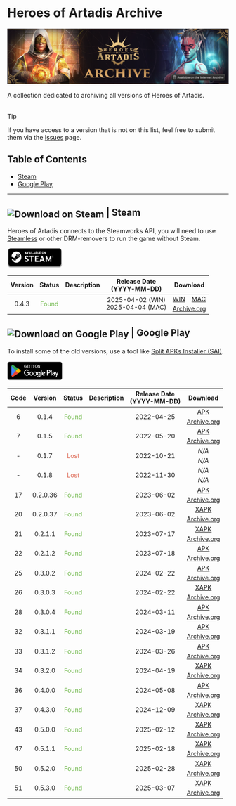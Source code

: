 # Heroes of Artadis Archive

<p align="center">

![GitHub Cover](https://raw.githubusercontent.com/Wanja01YT/hoa-archive/main/images/hoa_archive.png)

</p>
A collection dedicated to archiving all versions of Heroes of Artadis.<br/><br/>

> [!TIP]
> If you have access to a version that is not on this list, feel free to submit them via the [Issues](https://github.com/Wanja01YT/hoa-archive/issues) page.

## Table of Contents

<!--ts-->

- [Steam](#--steam)
- [Google Play](#--google-play)
<!--te-->

---

## <img src="https://upload.wikimedia.org/wikipedia/commons/8/83/Steam_icon_logo.svg" width="20" height="20" alt="Download on Steam" style="vertical-align: -3.5px;"> | Steam

Heroes of Artadis connects to the Steamworks API, you will need to use [Steamless](https://github.com/atom0s/Steamless) or other DRM-removers to run the game without Steam.

<a href="https://store.steampowered.com/app/2888380/Heroes_of_Artadis/">
<img src="https://raw.githubusercontent.com/Wanja01YT/hoa-archive/refs/heads/main/images/svg/Steam.svg" width="125" height="45" alt="Download on Steam">
</a>

<table class="so2">
<thead>
  <tr>
    <th align="center">Version</th> 
    <th align="center">Status</th>
    <th align="center">Description</th>
    <th align="center">Release Date<br/>(YYYY-MM-DD)</th>
    <th align="center" colspan="2">Download</th>
  </tr>
</thead>
<tbody>
  <!--0.1.4-->
  <tr>
    <td align="center" rowspan="2">0.4.3</td>
    <td align="center" rowspan="2"><span style="color: #6DB747;">Found</span></td>
    <td align="center" rowspan="2"></td>
    <td align="center" rowspan="2">2025-04-02 (WIN)<br/>2025-04-04 (MAC)</td>
    <td align="center"><a href="https://archive.org/download/win-heroes-of-artadis-0.4.3/%5BWIN%5D%20Heroes%20of%20Artadis%20%280.4.3%29.zip">WIN</a></td>
    <td align="center"><a href="https://archive.org/download/mac-heroes-of-artadis-0.4.3/%5BMAC%5D%20Heroes%20of%20Artadis%20%280.4.3%29.zip">MAC</a></td>
  </tr>
  <tr>
    <td align="center" colspan="2"><a href="https://archive.org/details/win-heroes-of-artadis-0.4.3">Archive.org</a></td>
  </tr>
</tbody>
</table>

## <img src="https://upload.wikimedia.org/wikipedia/commons/2/2f/Google_Play_2022_icon.svg" width="20" height="20" alt="Download on Google Play" style="vertical-align: -3.5px;"> | Google Play

To install some of the old versions, use a tool like [Split APKs Installer (SAI)](https://github.com/Aefyr/SAI).

<a href="https://play.google.com/store/apps/details?id=com.axlebolt.standoff2">
<img src="https://raw.githubusercontent.com/Wanja01YT/standoff2-archive/refs/heads/main/images/svg/GooglePlay.svg" width="125" height="45" alt="Download on Google Play">
</a>

<table class="so2">
<thead>
  <tr>
    <th align="center">Code</th>
    <th align="center">Version</th> 
    <th align="center">Status</th>
    <th align="center">Description</th>
    <th align="center">Release Date<br/>(YYYY-MM-DD)</th>
    <th align="center" colspan="2">Download</th>
  </tr>
</thead>
<tbody>
  <!--0.1.4-->
  <tr>
    <td align="center" rowspan="2">6</td>
    <td align="center" rowspan="2">0.1.4</td>
    <td align="center" rowspan="2"><span style="color: #6DB747;">Found</span></td>
    <td align="center" rowspan="2"></td>
    <td align="center" rowspan="2">2022-04-25</td>
    <td align="center" colspan="2"><a href="https://archive.org/download/gp-heroic-battles-0.1.4.0/%5BGP%5D%20Heroic%20Battles%20%280.1.4.0%29.apk">APK</a></td>
  </tr>
  <tr>
    <td align="center" colspan="2"><a href="https://archive.org/details/gp-heroic-battles-0.1.4.0">Archive.org</a></td>
  </tr>

  <!--0.1.5-->
  <tr>
    <td align="center" rowspan="2">7</td>
    <td align="center" rowspan="2">0.1.5</td>
    <td align="center" rowspan="2"><span style="color: #6DB747;">Found</span></td>
    <td align="center" rowspan="2"></td>
    <td align="center" rowspan="2">2022-05-20</td>
    <td align="center" colspan="2"><a href="https://archive.org/download/gp-heroic-battles-0.1.5.0/%5BGP%5D%20Heroic%20Battles%20%280.1.5.0%29.apk">APK</a></td>
  </tr>
  <tr>
    <td align="center" colspan="2"><a href="https://archive.org/details/gp-heroic-battles-0.1.5.0">Archive.org</a></td>
  </tr>

   <!--0.1.7-->
  <tr>
    <td align="center" rowspan="2">-</td>
    <td align="center" rowspan="2">0.1.7</td>
   <td align="center" rowspan="2"><span style="color: #DC624D;">Lost</span></td>
    <td align="center" rowspan="2"></td>
    <td align="center" rowspan="2">2022-10-21</td>
    <td align="center" colspan="2"><i>N/A</i></td>
  </tr>
  <tr>
    <td align="center" colspan="2"><i>N/A</i></td>
  </tr>
  
   <!--0.1.8-->
  <tr>
    <td align="center" rowspan="2">-</td>
    <td align="center" rowspan="2">0.1.8</td>
   <td align="center" rowspan="2"><span style="color: #DC624D;">Lost</span></td>
    <td align="center" rowspan="2"></td>
    <td align="center" rowspan="2">2022-11-30</td>
    <td align="center" colspan="2"><i>N/A</i></td>
  </tr>
  <tr>
    <td align="center" colspan="2"><i>N/A</i></td>
  </tr>
  
   <!--0.2.0.36-->
  <tr>
    <td align="center" rowspan="2">17</td>
    <td align="center" rowspan="2">0.2.0.36</td>
    <td align="center" rowspan="2"><span style="color: #6DB747;">Found</span></td>
    <td align="center" rowspan="2"></td>
    <td align="center" rowspan="2">2023-06-02</td>
    <td align="center" colspan="2"><a href="https://archive.org/download/gp-heroes-of-artadis-0.2.0.36/%5BGP%5D%20Heroes%20of%20Artadis%20%280.2.0.36%29.apk">APK</a></td>
  </tr>
  <tr>
    <td align="center" colspan="2"><a href="https://archive.org/details/gp-heroes-of-artadis-0.2.0.36">Archive.org</a></td>
  </tr>
  
   <!--0.2.0.37-->
  <tr>
    <td align="center" rowspan="2">20</td>
    <td align="center" rowspan="2">0.2.0.37</td>
    <td align="center" rowspan="2"><span style="color: #6DB747;">Found</span></td>
    <td align="center" rowspan="2"></td>
    <td align="center" rowspan="2">2023-06-02</td>
    <td align="center" colspan="2"><a href="https://archive.org/download/gp-heroes-of-artadis-0.2.0.37/%5BGP%5D%20Heroes%20of%20Artadis%20%280.2.0.37%29.xapk">XAPK</a></td>
  </tr>
  <tr>
    <td align="center" colspan="2"><a href="https://archive.org/details/gp-heroes-of-artadis-0.2.0.37">Archive.org</a></td>
  </tr>
  
   <!--0.2.1.1-->
  <tr>
    <td align="center" rowspan="2">21</td>
    <td align="center" rowspan="2">0.2.1.1</td>
    <td align="center" rowspan="2"><span style="color: #6DB747;">Found</span></td>
    <td align="center" rowspan="2"></td>
    <td align="center" rowspan="2">2023-07-17</td>
    <td align="center" colspan="2"><a href="https://archive.org/download/gp-heroes-of-artadis-0.2.1.1/%5BGP%5D%20Heroes%20of%20Artadis%20%280.2.1.1%29.xapk">XAPK</a></td>
  </tr>
  <tr>
    <td align="center" colspan="2"><a href="https://archive.org/details/gp-heroes-of-artadis-0.2.1.1">Archive.org</a></td>
  </tr>
  
   <!--0.2.1.2-->
  <tr>
    <td align="center" rowspan="2">22</td>
    <td align="center" rowspan="2">0.2.1.2</td>
    <td align="center" rowspan="2"><span style="color: #6DB747;">Found</span></td>
    <td align="center" rowspan="2"></td>
    <td align="center" rowspan="2">2023-07-18</td>
    <td align="center" colspan="2"><a href="https://archive.org/download/gp-heroes-of-artadis-0.2.1.2/%5BGP%5D%20Heroes%20of%20Artadis%20%280.2.1.2%29.apk">APK</a></td>
  </tr>
  <tr>
    <td align="center" colspan="2"><a href="https://archive.org/details/gp-heroes-of-artadis-0.2.1.2">Archive.org</a></td>
  </tr>
    
   <!--0.3.0.2-->
  <tr>
    <td align="center" rowspan="2">25</td>
    <td align="center" rowspan="2">0.3.0.2</td>
    <td align="center" rowspan="2"><span style="color: #6DB747;">Found</span></td>
    <td align="center" rowspan="2"></td>
    <td align="center" rowspan="2">2024-02-22</td>
    <td align="center" colspan="2"><a href="https://archive.org/download/gp-heroes-of-artadis-0.3.0.2/%5BGP%5D%20Heroes%20of%20Artadis%20%280.3.0.2%29.apk">APK</a></td>
  </tr>
  <tr>
    <td align="center" colspan="2"><a href="https://archive.org/details/gp-heroes-of-artadis-0.3.0.2">Archive.org</a></td>
  </tr>
  
   <!--0.3.0.3-->
  <tr>
    <td align="center" rowspan="2">26</td>
    <td align="center" rowspan="2">0.3.0.3</td>
    <td align="center" rowspan="2"><span style="color: #6DB747;">Found</span></td>
    <td align="center" rowspan="2"></td>
    <td align="center" rowspan="2">2024-02-22</td>
    <td align="center" colspan="2"><a href="https://archive.org/download/gp-heroes-of-artadis-0.3.0.3/%5BGP%5D%20Heroes%20of%20Artadis%20%280.3.0.3%29.xapk">XAPK</a></td>
  </tr>
  <tr>
    <td align="center" colspan="2"><a href="https://archive.org/details/gp-heroes-of-artadis-0.3.0.3">Archive.org</a></td>
  </tr>
  
   <!--0.3.0.4-->
  <tr>
    <td align="center" rowspan="2">28</td>
    <td align="center" rowspan="2">0.3.0.4</td>
    <td align="center" rowspan="2"><span style="color: #6DB747;">Found</span></td>
    <td align="center" rowspan="2"></td>
    <td align="center" rowspan="2">2024-03-11</td>
    <td align="center" colspan="2"><a href="https://archive.org/download/gp-heroes-of-artadis-0.3.0.4/%5BGP%5D%20Heroes%20of%20Artadis%20%280.3.0.4%29.apk">APK</a></td>
  </tr>
  <tr>
    <td align="center" colspan="2"><a href="https://archive.org/details/gp-heroes-of-artadis-0.3.0.4">Archive.org</a></td>
  </tr>
  
   <!--0.3.1.1-->
  <tr>
    <td align="center" rowspan="2">32</td>
    <td align="center" rowspan="2">0.3.1.1</td>
    <td align="center" rowspan="2"><span style="color: #6DB747;">Found</span></td>
    <td align="center" rowspan="2"></td>
    <td align="center" rowspan="2">2024-03-19</td>
    <td align="center" colspan="2"><a href="https://archive.org/download/gp-heroes-of-artadis-0.3.1.1/%5BGP%5D%20Heroes%20of%20Artadis%20%280.3.1.1%29.apk">APK</a></td>
  </tr>
  <tr>
    <td align="center" colspan="2"><a href="https://archive.org/details/gp-heroes-of-artadis-0.3.1.1">Archive.org</a></td>
  </tr>
  
   <!--0.3.1.2-->
  <tr>
    <td align="center" rowspan="2">33</td>
    <td align="center" rowspan="2">0.3.1.2</td>
    <td align="center" rowspan="2"><span style="color: #6DB747;">Found</span></td>
    <td align="center" rowspan="2"></td>
    <td align="center" rowspan="2">2024-03-26</td>
    <td align="center" colspan="2"><a href="https://archive.org/download/gp-heroes-of-artadis-0.3.1.2/%5BGP%5D%20Heroes%20of%20Artadis%20%280.3.1.2%29.apk">APK</a></td>
  </tr>
  <tr>
    <td align="center" colspan="2"><a href="https://archive.org/details/gp-heroes-of-artadis-0.3.1.2">Archive.org</a></td>
  </tr>
  
   <!--0.3.2.0-->
  <tr>
    <td align="center" rowspan="2">34</td>
    <td align="center" rowspan="2">0.3.2.0</td>
    <td align="center" rowspan="2"><span style="color: #6DB747;">Found</span></td>
    <td align="center" rowspan="2"></td>
    <td align="center" rowspan="2">2024-04-19</td>
    <td align="center" colspan="2"><a href="https://archive.org/download/gp-heroes-of-artadis-0.3.2.0/%5BGP%5D%20Heroes%20of%20Artadis%20%280.3.2.0%29.xapk">XAPK</a></td>
  </tr>
  <tr>
    <td align="center" colspan="2"><a href="https://archive.org/details/gp-heroes-of-artadis-0.3.2.0">Archive.org</a></td>
  </tr>
  
   <!--0.4.0.0-->
  <tr>
    <td align="center" rowspan="2">36</td>
    <td align="center" rowspan="2">0.4.0.0</td>
    <td align="center" rowspan="2"><span style="color: #6DB747;">Found</span></td>
    <td align="center" rowspan="2"></td>
    <td align="center" rowspan="2">2024-05-08</td>
    <td align="center" colspan="2"><a href="https://archive.org/download/gp-heroes-of-artadis-0.4.0.0/%5BGP%5D%20Heroes%20of%20Artadis%20%280.4.0.0%29.apk">APK</a></td>
  </tr>
  <tr>
    <td align="center" colspan="2"><a href="https://archive.org/details/gp-heroes-of-artadis-0.4.0.0">Archive.org</a></td>
  </tr>
  
   <!--0.4.3.0-->
  <tr>
    <td align="center" rowspan="2">37</td>
    <td align="center" rowspan="2">0.4.3.0</td>
    <td align="center" rowspan="2"><span style="color: #6DB747;">Found</span></td>
    <td align="center" rowspan="2"></td>
    <td align="center" rowspan="2">2024-12-09</td>
    <td align="center" colspan="2"><a href="https://archive.org/download/gp-heroes-of-artadis-0.4.3.0/%5BGP%5D%20Heroes%20of%20Artadis%20%280.4.3.0%29.xapk">XAPK</a></td>
  </tr>
  <tr>
    <td align="center" colspan="2"><a href="https://archive.org/details/gp-heroes-of-artadis-0.4.3.0">Archive.org</a></td>
  </tr>
  
   <!--0.5.0.0-->
  <tr>
    <td align="center" rowspan="2">43</td>
    <td align="center" rowspan="2">0.5.0.0</td>
    <td align="center" rowspan="2"><span style="color: #6DB747;">Found</span></td>
    <td align="center" rowspan="2"></td>
    <td align="center" rowspan="2">2025-02-12</td>
    <td align="center" colspan="2"><a href="https://archive.org/download/gp-heroes-of-artadis-0.5.0.0/%5BGP%5D%20Heroes%20of%20Artadis%20%280.5.0.0%29.xapk">XAPK</a></td>
  </tr>
  <tr>
    <td align="center" colspan="2"><a href="https://archive.org/details/gp-heroes-of-artadis-0.5.0.0">Archive.org</a></td>
  </tr>
    
   <!--0.5.1.1-->
  <tr>
    <td align="center" rowspan="2">47</td>
    <td align="center" rowspan="2">0.5.1.1</td>
    <td align="center" rowspan="2"><span style="color: #6DB747;">Found</span></td>
    <td align="center" rowspan="2"></td>
    <td align="center" rowspan="2">2025-02-18</td>
    <td align="center" colspan="2"><a href="https://archive.org/download/gp-heroes-of-artadis-0.5.1.1/%5BGP%5D%20Heroes%20of%20Artadis%20%280.5.1.1%29.xapk">XAPK</a></td>
  </tr>
  <tr>
    <td align="center" colspan="2"><a href="https://archive.org/details/gp-heroes-of-artadis-0.5.1.1">Archive.org</a></td>
  </tr>
    
   <!--0.5.2.0-->
  <tr>
    <td align="center" rowspan="2">50</td>
    <td align="center" rowspan="2">0.5.2.0</td>
    <td align="center" rowspan="2"><span style="color: #6DB747;">Found</span></td>
    <td align="center" rowspan="2"></td>
    <td align="center" rowspan="2">2025-02-28</td>
    <td align="center" colspan="2"><a href="https://archive.org/download/gp-heroes-of-artadis-0.5.2.0/%5BGP%5D%20Heroes%20of%20Artadis%20%280.5.2.0%29.xapk">XAPK</a></td>
  </tr>
  <tr>
    <td align="center" colspan="2"><a href="https://archive.org/details/gp-heroes-of-artadis-0.5.2.0">Archive.org</a></td>
  </tr>
      
   <!--0.5.3.0-->
  <tr>
    <td align="center" rowspan="2">51</td>
    <td align="center" rowspan="2">0.5.3.0</td>
    <td align="center" rowspan="2"><span style="color: #6DB747;">Found</span></td>
    <td align="center" rowspan="2"></td>
    <td align="center" rowspan="2">2025-03-07</td>
    <td align="center" colspan="2"><a href="https://archive.org/download/gp-heroes-of-artadis-0.5.3.0/%5BGP%5D%20Heroes%20of%20Artadis%20%280.5.3.0%29.xapk">XAPK</a></td>
  </tr>
  <tr>
    <td align="center" colspan="2"><a href="https://archive.org/details/gp-heroes-of-artadis-0.5.3.0">Archive.org</a></td>
  </tr>
</tbody>
</table>
